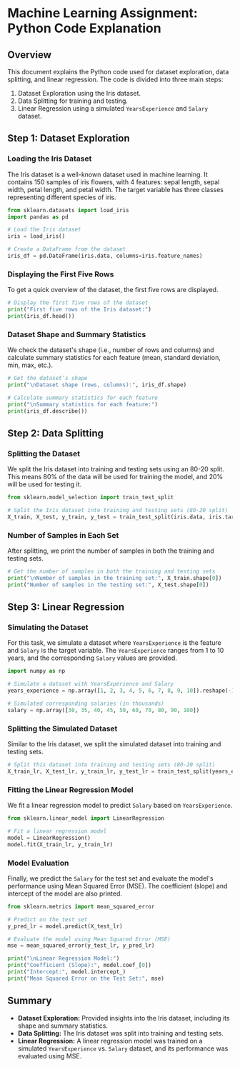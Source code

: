 # Machine Learning Assignment: Python Code Explanation

## Overview

This document explains the Python code used for dataset exploration, data splitting, and linear regression. The code is divided into three main steps:
1. Dataset Exploration using the Iris dataset.
2. Data Splitting for training and testing.
3. Linear Regression using a simulated `YearsExperience` and `Salary` dataset.

## Step 1: Dataset Exploration

### Loading the Iris Dataset
The Iris dataset is a well-known dataset used in machine learning. It contains 150 samples of iris flowers, with 4 features: sepal length, sepal width, petal length, and petal width. The target variable has three classes representing different species of iris.

```python
from sklearn.datasets import load_iris
import pandas as pd

# Load the Iris dataset
iris = load_iris()

# Create a DataFrame from the dataset
iris_df = pd.DataFrame(iris.data, columns=iris.feature_names)
```

### Displaying the First Five Rows
To get a quick overview of the dataset, the first five rows are displayed.

```python
# Display the first five rows of the dataset
print("First five rows of the Iris dataset:")
print(iris_df.head())
```

### Dataset Shape and Summary Statistics
We check the dataset's shape (i.e., number of rows and columns) and calculate summary statistics for each feature (mean, standard deviation, min, max, etc.).

```python
# Get the dataset’s shape
print("\nDataset shape (rows, columns):", iris_df.shape)

# Calculate summary statistics for each feature
print("\nSummary statistics for each feature:")
print(iris_df.describe())
```

## Step 2: Data Splitting

### Splitting the Dataset
We split the Iris dataset into training and testing sets using an 80-20 split. This means 80% of the data will be used for training the model, and 20% will be used for testing it.

```python
from sklearn.model_selection import train_test_split

# Split the Iris dataset into training and testing sets (80-20 split)
X_train, X_test, y_train, y_test = train_test_split(iris.data, iris.target, test_size=0.2, random_state=42)
```

### Number of Samples in Each Set
After splitting, we print the number of samples in both the training and testing sets.

```python
# Get the number of samples in both the training and testing sets
print("\nNumber of samples in the training set:", X_train.shape[0])
print("Number of samples in the testing set:", X_test.shape[0])
```

## Step 3: Linear Regression

### Simulating the Dataset
For this task, we simulate a dataset where `YearsExperience` is the feature and `Salary` is the target variable. The `YearsExperience` ranges from 1 to 10 years, and the corresponding `Salary` values are provided.

```python
import numpy as np

# Simulate a dataset with YearsExperience and Salary
years_experience = np.array([1, 2, 3, 4, 5, 6, 7, 8, 9, 10]).reshape(-1, 1)

# Simulated corresponding salaries (in thousands)
salary = np.array([30, 35, 40, 45, 50, 60, 70, 80, 90, 100])
```

### Splitting the Simulated Dataset
Similar to the Iris dataset, we split the simulated dataset into training and testing sets.

```python
# Split this dataset into training and testing sets (80-20 split)
X_train_lr, X_test_lr, y_train_lr, y_test_lr = train_test_split(years_experience, salary, test_size=0.2, random_state=42)
```

### Fitting the Linear Regression Model
We fit a linear regression model to predict `Salary` based on `YearsExperience`.

```python
from sklearn.linear_model import LinearRegression

# Fit a linear regression model
model = LinearRegression()
model.fit(X_train_lr, y_train_lr)
```

### Model Evaluation
Finally, we predict the `Salary` for the test set and evaluate the model's performance using Mean Squared Error (MSE). The coefficient (slope) and intercept of the model are also printed.

```python
from sklearn.metrics import mean_squared_error

# Predict on the test set
y_pred_lr = model.predict(X_test_lr)

# Evaluate the model using Mean Squared Error (MSE)
mse = mean_squared_error(y_test_lr, y_pred_lr)

print("\nLinear Regression Model:")
print("Coefficient (Slope):", model.coef_[0])
print("Intercept:", model.intercept_)
print("Mean Squared Error on the Test Set:", mse)
```

## Summary

- **Dataset Exploration:** Provided insights into the Iris dataset, including its shape and summary statistics.
- **Data Splitting:** The Iris dataset was split into training and testing sets.
- **Linear Regression:** A linear regression model was trained on a simulated `YearsExperience` vs. `Salary` dataset, and its performance was evaluated using MSE.
